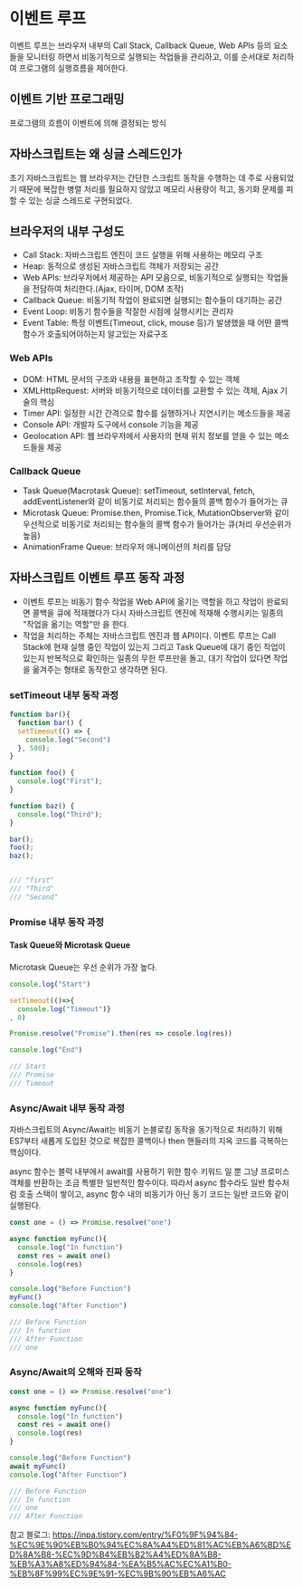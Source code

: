 # 이벤트 루프
이벤트 루프는 브라우저 내부의 Call Stack, Callback Queue, Web APIs 등의 요소들을 모니터링 하면서 비동기적으로 실행되는 작업들을 관리하고, 이를 순서대로 처리하여 프로그램의 실행흐름을 제어한다.

## 이벤트 기반 프로그래밍
프로그램의 흐름이 이벤트에 의해 결정되는 방식

## 자바스크립트는 왜 싱글 스레드인가
초기 자바스크립트는 웹 브라우저는 간단한 스크립트 동작을 수행하는 데 주로 사용되었기 때문에 복잡한 병렬 처리를 필요하지 않았고 메모리 사용량이 적고, 동기화 문제를 피할 수 있는 싱글 스레드로 구현되었다.

## 브라우저의 내부 구성도
- Call Stack: 자바스크립트 엔진이 코드 실행을 위해 사용하는 메모리 구조
- Heap: 동적으로 생성된 자바스크립트 객체가 저장되는 공간
- Web APIs: 브라우저에서 제공하는 API 모음으로, 비동기적으로 실행되는 작업들을 전담하여 처리한다.(Ajax, 타이머, DOM 조작)
- Callback Queue: 비동기적 작업이 완료되면 실행되는 함수들이 대기하는 공간
- Event Loop: 비동기 함수들을 적잘한 시점에 실행시키는 관리자
- Event Table: 특정 이벤트(Timeout, click, mouse 등)가 발생했을 때 어떤 콜백함수가 호출되어야하는지 알고있는 자료구조

### Web APIs
- DOM: HTML 문서의 구조와 내용을 표현하고 조작할 수 있는 객체
- XMLHttpRequest: 서버와 비동기적으로 데이터를 교환할 수 있는 객체, Ajax 기술의 핵심
- Timer API: 일정한 시간 간격으로 함수를 실행하거나 지연시키는 메소드들을 제공
- Console API: 개발자 도구에서 console 기능을 제공
- Geolocation API: 웹 브라우저에서 사용자의 현재 위치 정보를 얻을 수 있는 메소드들을 제공

### Callback Queue
- Task Queue(Macrotask Queue): setTimeout, setInterval, fetch, addEventListener와 같이 비동기로 처리되는 함수들의 콜백 함수가 들어가는 큐 
- Microtask Queue: Promise.then, Promise.Tick, MutationObserver와 같이 우선적으로 비동기로 처리되는 함수들의 콜백 함수가 들어가는 큐(처리 우선순위가 높음)
- AnimationFrame Queue: 브라우저 애니메이션의 처리를 담당

## 자바스크립트 이벤트 루프 동작 과정
- 이벤트 루프는 비동기 함수 작업을 Web API에 옮기는 역할을 하고 작업이 완료되면 콜백을 큐에 적재했다가 다시 자바스크립트 엔진에 적재해 수행시키는 일종의 "작업을 옮기는 역할"만 을 한다.
- 작업을 처리하는 주체는 자바스크립트 엔진과 웹 API이다. 이벤트 루프는 Call Stack에 현재 실행 중인 작업이 있는지 그리고 Task Queue에 대기 중인 작업이 있는지 반복적으로 확인하는 일종의 무한 루프만을 돌고, 대기 작업이 있다면 작업을 옮겨주는 형태로 동작한고 생각하면 된다.

### setTimeout 내부 동작 과정
```javascript
function bar(){
  function bar() {
  setTimeout(() => {
  	console.log("Second")
  }, 500);
}

function foo() {
  console.log("First");
}

function baz() {
  console.log("Third");
}

bar();
foo();
baz();


/// "first"
/// "Third"
/// "Second"
```

### Promise 내부 동작 과정
#### Task Queue와 Microtask Queue
Microtask Queue는 우선 순위가 가장 높다.

```javascript
console.log("Start")

setTimeout(()=>{
  console.log("Timeout")}
, 0)

Promise.resolve("Promise").then(res => cosole.log(res))

console.log("End")

/// Start
/// Promise
/// Timeout
```

### Async/Await 내부 동작 과정
자바스크립트의 Async/Await는 비동기 논블로킹 동작을 동기적으로 처리하기 위해 ES7부터 새롭게 도입된 것으로 복잡한 콜백이나 then 핸들러의 지옥 코드를 극복하는 핵심이다.

async 함수는 블럭 내부에서 await를 사용하기 위한 함수 키워드 일 뿐 그냥 프로미스 객체를 반환하는 조금 특별한 일반적인 함수이다. 따라서 async 함수라도 일반 함수처럼 호출 스택이 쌓이고, async 함수 내의 비동기가 아닌 동기 코드는 일반 코드와 같이 실행된다.

```javascript
const one = () => Promise.resolve("one")

async function myFunc(){
  console.log("In function")
  const res = await one()
  console.log(res)
}

console.log("Before Function")
myFunc()
console.log("After Function")

/// Before Function
/// In function
/// After Function
/// one
```

### Async/Await의 오해와 진짜 동작
```javascript
const one = () => Promise.resolve("one")

async function myFunc(){
  console.log("In function")
  const res = await one()
  console.log(res)
}

console.log("Before Function")
await myFunc()
console.log("After Function")

/// Before Function
/// In function
/// one
/// After Function
```

참고 블로그: https://inpa.tistory.com/entry/%F0%9F%94%84-%EC%9E%90%EB%B0%94%EC%8A%A4%ED%81%AC%EB%A6%BD%ED%8A%B8-%EC%9D%B4%EB%B2%A4%ED%8A%B8-%EB%A3%A8%ED%94%84-%EA%B5%AC%EC%A1%B0-%EB%8F%99%EC%9E%91-%EC%9B%90%EB%A6%AC
